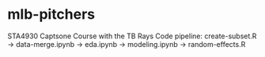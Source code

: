 # mlb-pitchers
STA4930 Captsone Course with the TB Rays
Code pipeline:
create-subset.R -> data-merge.ipynb -> eda.ipynb -> modeling.ipynb -> random-effects.R
